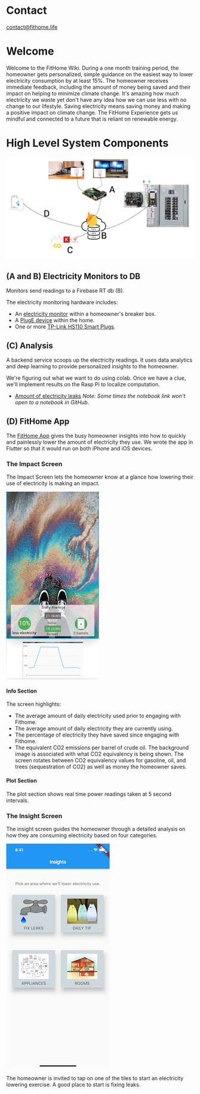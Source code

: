 # Contact
contact@fithome.life

# Welcome
 
  
Welcome to the FitHome Wiki.  During a one month training period, the homeowner gets personalized, simple guidance on the easiest way to lower electricity consumption by at least 15%. The homeowner receives immediate feedback, including the amount of money being saved and their impact on helping to minimize climate change. It's amazing how much electricity we waste yet don't have any idea how we can use less with no change to our lifestyle. Saving electricity means saving money and making a positive impact on climate change. The FitHome Experience gets us mindful and connected to a future that is reliant on renewable energy.

# High Level System Components

![overview](images/Overview/Overview.png)
## (A and B) Electricity Monitors to DB
Monitors send readings  to a Firebase RT db (B).  
  
The electricity monitoring hardware includes:
- An [electricity monitor](https://github.com/BitKnitting/FitHome/wiki/ElectricityMonitor) within a homeowner's breaker box.  
- A [PlugE device](https://github.com/BitKnitting/FitHome/wiki/PlugE) within the home.
- One or more [TP-Link HS110 Smart Plugs](https://amzn.to/2MFSVmH). 
  
## (C) Analysis
A backend service scoops up the electricity readings.  It uses data analytics and deep learning to provide personalized insights to the homeowner.  
  
We're figuring out what we want to do using colab.  Once we have a clue, we'll implement results on the Rasp Pi to localize computation.  
- [Amount of electricity leaks](https://github.com/BitKnitting/FitHome_Analysis/blob/master/notebooks/Baseline.ipynb) _Note: Some times the notebook link won't open to a notebook in GitHub._
## (D) FitHome App
The [FitHome App](https://github.com/BitKnitting/FitHome/wiki/FitHomeAppExperienceFlow) gives the busy homeowner insights into how to quickly and painlessly lower the amount of electricity they use.  We wrote the app in Flutter so that it would run on both iPhone and iOS devices.
### The Impact Screen
The Impact Screen lets the homeowner know at a glance how lowering their use of electricity is making an impact.  
  
![impact screen](images/Overview/impact_active_screen.png)  
#### Info Section
The screen highlights:  
- The average amount of daily electricity used prior to engaging with Fithome. 
- The average amount of daily electricity they are currently using.
- The percentage of electricity they have saved since engaging with Fithome.
- The equivalent CO2 emissions per barrel of crude oil.
The background image is associated with what CO2 equivalency is being shown.  The screen rotates between CO2 equivalency values for gasoline, oil, and trees (sequestration of CO2) as well as money the homeowner saves.
#### Plot Section
The plot section shows real time power readings taken at 5 second intervals.
### The Insight Screen
The insight screen guides the homeowner through a detailed analysis on how they are consuming electricity based on four categories.  
  
![insights screen](images/Overview/insights_main_screen.png)  

The homeowner is invited to tap on one of the tiles to start an electricity lowering exercise.  A good place to start is fixing leaks.




